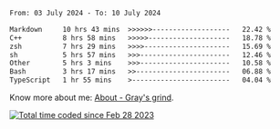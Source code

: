 <!--START_SECTION:waka-->

```txt
From: 03 July 2024 - To: 10 July 2024

Markdown     10 hrs 43 mins  >>>>>>-------------------   22.42 %
C++          8 hrs 58 mins   >>>>>--------------------   18.78 %
zsh          7 hrs 29 mins   >>>>---------------------   15.69 %
sh           5 hrs 57 mins   >>>----------------------   12.46 %
Other        5 hrs 3 mins    >>>----------------------   10.58 %
Bash         3 hrs 17 mins   >>-----------------------   06.88 %
TypeScript   1 hr 55 mins    >------------------------   04.04 %
```

<!--END_SECTION:waka-->

<!-- [![grayxu's github stats](https://github-readme-stats.vercel.app/api?username=grayxu&count_private=true&show_icons=true)](https://github.com/grayxu) -->

Know more about me: [About - Gray's grind](https://www.grayxu.cn/).
<p align="left">
  <a href="https://wakatime.com/@c69eb31e-43a1-463f-8968-c3449e386f57"><img src="https://wakatime.com/badge/user/c69eb31e-43a1-463f-8968-c3449e386f57.svg" title="Total time coded since Feb 28 2023" /></a>
</p>

